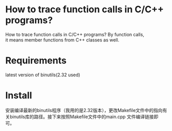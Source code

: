 # How to trace function calls in C/C++ programs?
How to trace function calls in C/C++ programs? By function calls,  
it means member functions from C++ classes as well. 

# Requirements
latest version of binutils(2.32 used)  

# Install
安装编译最新的binutils程序（我用的是2.32版本），更改Makefile文件中的指向有关binutils库的路径。接下来按照Makefile文件中的main.cpp
文件编译链接即可。
